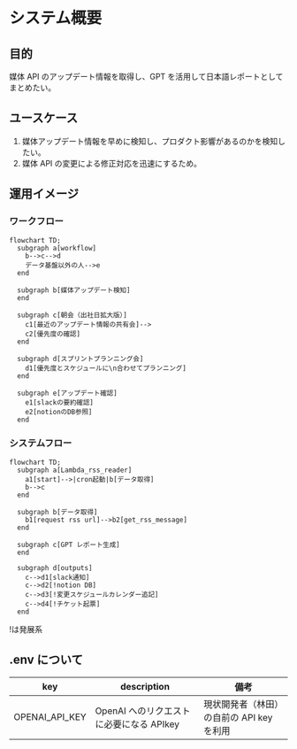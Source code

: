 # システム概要

## 目的

媒体 API のアップデート情報を取得し、GPT を活用して日本語レポートとしてまとめたい。

## ユースケース

1. 媒体アップデート情報を早めに検知し、プロダクト影響があるのかを検知したい。
1. 媒体 API の変更による修正対応を迅速にするため。

## 運用イメージ

### ワークフロー

```mermaid
flowchart TD;
  subgraph a[workflow]
    b-->c-->d
    データ基盤以外の人-->e
  end

  subgraph b[媒体アップデート検知]
  end

  subgraph c[朝会（出社日拡大版）]
    c1[最近のアップデート情報の共有会]-->
    c2[優先度の確認]
  end

  subgraph d[スプリントプランニング会]
    d1[優先度とスケジュールに\n合わせてプランニング]
  end

  subgraph e[アップデート確認]
    e1[slackの要約確認]
    e2[notionのDB参照]
  end
```

### システムフロー

```mermaid
flowchart TD;
  subgraph a[Lambda_rss_reader]
    a1[start]-->|cron起動|b[データ取得]
    b-->c
  end

  subgraph b[データ取得]
    b1[request rss url]-->b2[get_rss_message]
  end

  subgraph c[GPT レポート生成]
  end

  subgraph d[outputs]
    c-->d1[slack通知]
    c-->d2[!notion DB]
    c-->d3[!変更スケジュールカレンダー追記]
    c-->d4[!チケット起票]
  end
```

!は発展系

## .env について

| key            | description                              | 備考                                      |
| -------------- | ---------------------------------------- | ----------------------------------------- |
| OPENAI_API_KEY | OpenAI へのリクエストに必要になる APIkey | 現状開発者（林田）の自前の API key を利用 |
